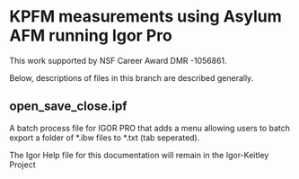 # KPFM measurements using Asylum AFM running Igor Pro
This work supported by NSF Career Award DMR -1056861.

Below, descriptions of files in this branch are described generally.

## open_save_close.ipf 
A batch process file for IGOR PRO that adds a menu allowing users to batch export a folder of *.ibw files to *.txt (tab seperated).


The Igor Help file for this documentation will remain in the Igor-Keitley Project

